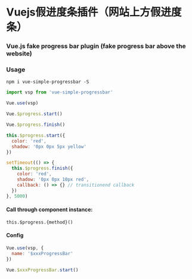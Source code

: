 # Vuejs假进度条插件（网站上方假进度条）
### Vue.js fake progress bar plugin (fake progress bar above the website)

### Usage

`npm i vue-simple-progressbar -S`

```javascript
import vsp from 'vue-simple-progressbar'

Vue.use(vsp)

Vue.$progress.start()

Vue.$progress.finish()

this.$progress.start({
  color: 'red',
  shadow: '0px 0px 5px yellow'
})

setTimeout(() => {
  this.$progress.finish({
    color: 'red',
    shadow: '0px 0px 10px red',
    callback: () => {} // transitionend callback
  })
}, 5000)
```

#### Call through component instance:

`this.$progress.{method}()`

#### Config
```javascript
Vue.use(vsp, {
  name: '$xxxProgressBar'
})

Vue.$xxxProgressBar.start()
```
